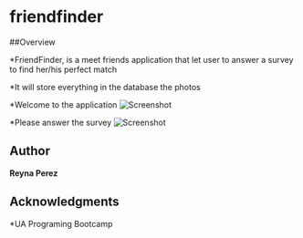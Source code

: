 # friendfinder
##Overview

*FriendFinder, is a meet friends application that let user to answer a survey to find her/his perfect match

*It will store everything in the database the photos

*Welcome to the application 
![Screenshot](public/friendscreenshot.jpg)

*Please answer the survey
![Screenshot](public/friendscreenshot2.jpg)

## Author

**Reyna Perez**

## Acknowledgments

*UA Programing Bootcamp